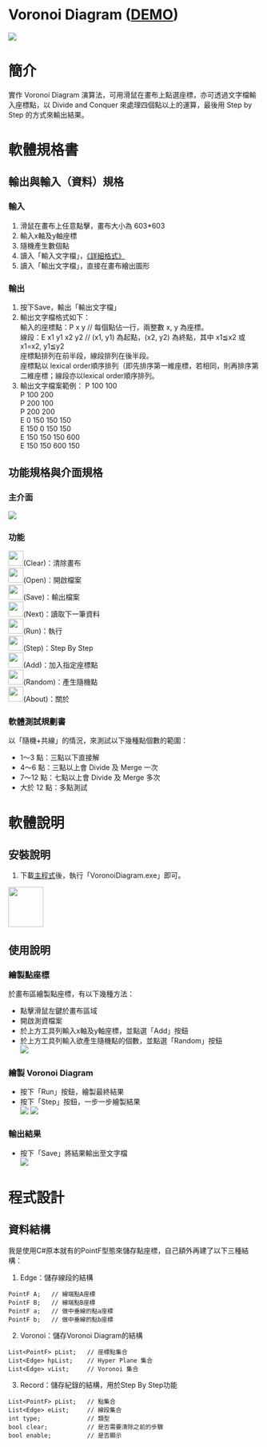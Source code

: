 Voronoi Diagram ([DEMO](https://krisonepiece.000webhostapp.com/Voronoi/))
===
![](https://i.imgur.com/Zif8FT9.png)

# 簡介
實作 Voronoi Diagram 演算法，可用滑鼠在畫布上點選座標，亦可透過文字檔輸入座標點，以 Divide and Conquer 來處理四個點以上的運算，最後用 Step by Step 的方式來輸出結果。

# 軟體規格書
## 輸出與輸入（資料）規格
### 輸入
1. 滑鼠在畫布上任意點擊，畫布大小為 603*603
2. 輸入x軸及y軸座標
3. 隨機產生數個點
4. 讀入「輸入文字檔」，[《詳細格式》](https://drive.google.com/open?id=1ijeRMVzabdqh7_Z0HxL4DEMnZ_KB8BXM)
5. 讀入「輸出文字檔」，直接在畫布繪出圖形
### 輸出
1. 按下Save，輸出「輸出文字檔」
2. 輸出文字檔格式如下：  
   輸入的座標點：P x y   // 每個點佔一行，兩整數 x, y 為座標。  
   線段：E x1 y1 x2 y2   // (x1, y1) 為起點，(x2, y2) 為終點，其中 x1≦x2 或 x1=x2, y1≦y2  
   座標點排列在前半段，線段排列在後半段。  
   座標點以 lexical order順序排列（即先排序第一維座標，若相同，則再排序第二維座標；線段亦以lexical order順序排列。  
3. 輸出文字檔案範例：
   P 100 100  
   P 100 200  
   P 200 100  
   P 200 200  
   E 0 150 150 150  
   E 150 0 150 150  
   E 150 150 150 600  
   E 150 150 600 150  

## 功能規格與介面規格
### 主介面
![](https://i.imgur.com/aplgQWU.jpg)

### 功能
<img src="https://i.imgur.com/YoAJ1F5.png" height="30" width="30">(Clear)：清除畫布  
<img src="https://i.imgur.com/vCowcPc.png" height="30" width="30">(Open)：開啟檔案  
<img src="https://i.imgur.com/5gZ4tjP.png" height="30" width="30">(Save)：輸出檔案  
<img src="https://i.imgur.com/93PCCgv.png" height="30" width="30">(Next)：讀取下一筆資料  
<img src="https://i.imgur.com/l206ZWp.png" height="30" width="30">(Run)：執行  
<img src="https://i.imgur.com/IA7vCNR.png" height="30" width="30">(Step)：Step By Step  
<img src="https://i.imgur.com/9JV1H63.png" height="30" width="30">(Add)：加入指定座標點  
<img src="https://i.imgur.com/8544Cmk.png" height="30" width="30">(Random)：產生隨機點  
<img src="https://i.imgur.com/UaI9kWe.png" height="30" width="30">(About)：關於  

### 軟體測試規劃書
以「隨機+共線」的情況，來測試以下幾種點個數的範圍：  
* 1～3 點：三點以下直接解
* 4～6 點：三點以上會 Divide 及 Merge 一次
* 7～12 點：七點以上會 Divide 及 Merge 多次
* 大於 12 點：多點測試

# 軟體說明
## 安裝說明
1. 下載[主程式](https://drive.google.com/open?id=1QTxoaVpjRJgu8uRFe7wKyHA5L54COcl8)後，執行「VoronoiDiagram.exe」即可。  
<img src="https://i.imgur.com/oMOMex6.jpg" height="80" width="70">  

## 使用說明
### 繪製點座標
於畫布區繪製點座標，有以下幾種方法：  
* 點擊滑鼠左鍵於畫布區域  
* 開啟測資檔案  
* 於上方工具列輸入x軸及y軸座標，並點選「Add」按鈕  
* 於上方工具列輸入欲產生隨機點的個數，並點選「Random」按鈕  
![](https://i.imgur.com/axwH1zz.jpg)

### 繪製 Voronoi Diagram
* 按下「Run」按鈕，繪製最終結果  
* 按下「Step」按鈕，一步一步繪製結果  
![](https://i.imgur.com/vDr3kjU.jpg)
![](https://i.imgur.com/e3vPL6T.jpg)

### 輸出結果
* 按下「Save」將結果輸出至文字檔  
![](https://i.imgur.com/IfMDoYc.jpg)

# 程式設計
## 資料結構
我是使用C#原本就有的PointF型態來儲存點座標，自己額外再建了以下三種結構：  
1. Edge：儲存線段的結構
```C#=
PointF A;   // 線端點A座標
PointF B;   // 線端點B座標
PointF a;   // 做中垂線的點a座標
PointF b;   // 做中垂線的點b座標
```
2. Voronoi：儲存Voronoi Diagram的結構
```C#=
List<PointF> pList;   // 座標點集合
List<Edge> hpList;    // Hyper Plane 集合
List<Edge> vList;     // Voronoi 集合
```
3. Record：儲存紀錄的結構，用於Step By Step功能
```C#=
List<PointF> pList;   // 點集合
List<Edge> eList;     // 線段集合
int type;             // 類型
bool clear;           // 是否需要清除之前的步驟
bool enable;          // 是否顯示
```
